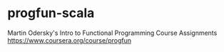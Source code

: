 # progfun-scala
Martin Odersky's Intro to Functional Programming Course Assignments
https://www.coursera.org/course/progfun

